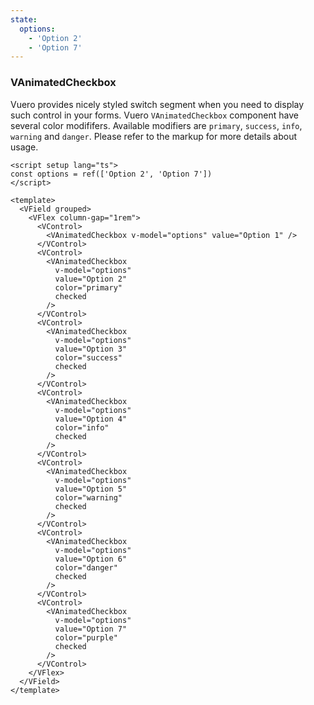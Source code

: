 ```yaml
---
state:
  options:
    - 'Option 2'
    - 'Option 7'
---
```


### VAnimatedCheckbox

Vuero provides nicely styled switch segment when you need to
display such control in your forms. Vuero `VAnimatedCheckbox` component have
several color modififers. Available modifiers are `primary`, `success`,
`info`, `warning` and `danger`.
Please refer to the markup for more details about usage.

<!--code-->

```vue
<script setup lang="ts">
const options = ref(['Option 2', 'Option 7'])
</script>

<template>
  <VField grouped>
    <VFlex column-gap="1rem">
      <VControl>
        <VAnimatedCheckbox v-model="options" value="Option 1" />
      </VControl>
      <VControl>
        <VAnimatedCheckbox
          v-model="options"
          value="Option 2"
          color="primary"
          checked
        />
      </VControl>
      <VControl>
        <VAnimatedCheckbox
          v-model="options"
          value="Option 3"
          color="success"
          checked
        />
      </VControl>
      <VControl>
        <VAnimatedCheckbox
          v-model="options"
          value="Option 4"
          color="info"
          checked
        />
      </VControl>
      <VControl>
        <VAnimatedCheckbox
          v-model="options"
          value="Option 5"
          color="warning"
          checked
        />
      </VControl>
      <VControl>
        <VAnimatedCheckbox
          v-model="options"
          value="Option 6"
          color="danger"
          checked
        />
      </VControl>
      <VControl>
        <VAnimatedCheckbox
          v-model="options"
          value="Option 7"
          color="purple"
          checked
        />
      </VControl>
    </VFlex>
  </VField>
</template>
```

<!--/code-->

<!--example-->

<VField grouped horizontal>
  <VFlex column-gap="1rem">
    <VControl>
      <VAnimatedCheckbox
        v-model="frontmatter.state.options"
        value="Option 1"
      />
    </VControl>
    <VControl>
      <VAnimatedCheckbox
        v-model="frontmatter.state.options"
        value="Option 2"
        color="primary"
        checked
      />
    </VControl>
    <VControl>
      <VAnimatedCheckbox
        v-model="frontmatter.state.options"
        value="Option 3"
        color="success"
        checked
      />
    </VControl>
    <VControl>
      <VAnimatedCheckbox
        v-model="frontmatter.state.options"
        value="Option 4"
        color="info"
        checked
      />
    </VControl>
    <VControl>
      <VAnimatedCheckbox
        v-model="frontmatter.state.options"
        value="Option 5"
        color="warning"
        checked
      />
    </VControl>
    <VControl>
      <VAnimatedCheckbox
        v-model="frontmatter.state.options"
        value="Option 6"
        color="danger"
        checked
      />
    </VControl>
    <VControl>
      <VAnimatedCheckbox
        v-model="frontmatter.state.options"
        value="Option 7"
        color="purple"
        checked
      />
    </VControl>
  </VFlex>
</VField>

<!--/example-->

